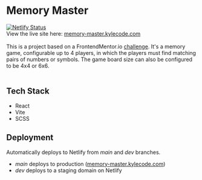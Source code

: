 # Memory Master
[![Netlify Status](https://api.netlify.com/api/v1/badges/676db11a-487c-4e57-a34c-f215970db128/deploy-status)](https://app.netlify.com/sites/incredible-starlight-9381a1/deploys)
<br/>
View the live site here: [memory-master.kylecode.com](memory-master.kylecode.com)
<br/><br/>
This is a project based on a FrontendMentor.io [challenge](https://www.frontendmentor.io/challenges/memory-game-vse4WFPvM). 
It's a memory game, configurable up to 4 players, in which the players must find matching pairs of numbers or symbols. 
The game board size can also be configured to be 4x4 or 6x6.
<br/>
<br/>

## Tech Stack
- React
- Vite
- SCSS

## Deployment
Automatically deploys to Netlify from _main_ and _dev_ branches.
- _main_ deploys to production ([memory-master.kylecode.com](memory-master.kylecode.com))
- _dev_ deploys to a staging domain on Netlify